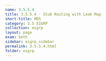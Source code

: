 ```yaml
---
name: 3.5.5.4
title: 3.5.5.4 - Stub Routing with Leak Map
short-title: MD5
category: 3.5 EIGRP
collection: eigrp
layout: page
exam: both
sidebar: eigrp_sidebar
permalink: 3.5.5.4.html
folder: eigrp
---
```

